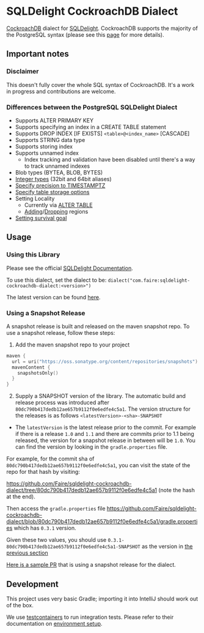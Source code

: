 # SQLDelight CockroachDB Dialect
[CockroachDB](https://www.cockroachlabs.com/) dialect for [SQLDelight](https://github.com/cashapp/sqldelight).
CockroachDB supports the majority of the PostgreSQL syntax (please see this [page](https://www.cockroachlabs.com/docs/stable/postgresql-compatibility.html) for more details).

## Important notes

### Disclaimer
This doesn't fully cover the whole SQL syntax of CockroachDB. It's a work in progress and contributions are welcome.

### Differences between the PostgreSQL SQLDelight Dialect
* Supports ALTER PRIMARY KEY
* Supports specifying an index in a CREATE TABLE statement
* Supports DROP INDEX [IF EXISTS] `<table>@<index_name>` [CASCADE]
* Supports STRING data type
* Supports storing index
* Supports unnamed index
  * Index tracking and validation have been disabled until there's a way to track unnamed indexes
* Blob types (BYTEA, BLOB, BYTES)
* [Integer types](https://www.cockroachlabs.com/docs/stable/int.html) (32bit and 64bit aliases)
* [Specify precision to TIMESTAMPTZ](https://www.cockroachlabs.com/docs/stable/timestamp.html#precision)
* [Specify table storage options](https://www.cockroachlabs.com/docs/stable/with-storage-parameter)
* Setting Locality
  * Currently via [ALTER TABLE](https://www.cockroachlabs.com/docs/stable/alter-table#set-locality)
  * [Adding](https://www.cockroachlabs.com/docs/stable/alter-database#add-region)/[Dropping](https://www.cockroachlabs.com/docs/stable/alter-database#drop-region) regions
* [Setting survival goal](https://www.cockroachlabs.com/docs/stable/alter-database#survive-zone-region-failure)

## Usage

### Using this Library

Please see the official [SQLDelight Documentation](https://cashapp.github.io/sqldelight/jvm_postgresql/#getting-started-with-postgresql).

To use this dialect, set the dialect to be:
`dialect("com.faire:sqldelight-cockroachdb-dialect:<version>")`

The latest version can be found [here](https://central.sonatype.com/artifact/com.faire/sqldelight-cockroachdb-dialect).

### Using a Snapshot Release

A snapshot release is built and released on the maven snapshot repo. To use a snapshot release, follow these steps:

1. Add the maven snapshot repo to your project
```kotlin
maven {
  url = uri("https://oss.sonatype.org/content/repositories/snapshots")
  mavenContent {
    snapshotsOnly()
  }
}
```
2. Supply a SNAPSHOT version of the library. The automatic build and release process was introduced after `80dc790b417dedb12ae657b9112f0e6edfe4c5a1`.
The version structure for the releases is as follows `<latestVersion>-<sha>-SNAPSHOT`
* The `latestVersion` is the latest release prior to the commit. For example if there is a release `1.0` and `1.1` and there are commits prior to 1.1 being released,
the version for a snapshot release in between will be `1.0`. You can find the version by looking in the `gradle.properties` file.

For example, for the commit sha of `80dc790b417dedb12ae657b9112f0e6edfe4c5a1`, you can visit the state of the repo for that hash by visiting:

https://github.com/Faire/sqldelight-cockroachdb-dialect/tree/80dc790b417dedb12ae657b9112f0e6edfe4c5a1 (note the hash at the end).

Then access the `gradle.properties` file https://github.com/Faire/sqldelight-cockroachdb-dialect/blob/80dc790b417dedb12ae657b9112f0e6edfe4c5a1/gradle.properties which has `0.3.1` version.

Given these two values, you should use `0.3.1-80dc790b417dedb12ae657b9112f0e6edfe4c5a1-SNAPSHOT` as the version in [the previous section](#using-this-library)

[Here is a sample PR](https://github.com/Faire/sqldelight-cockroachdb-dialect/pull/101) that is using a snapshot release for the dialect.

## Development

This project uses very basic Gradle; importing it into IntelliJ should work out of the box.

We use [testcontainers](https://java.testcontainers.org/) to run integration tests. Please refer to their documentation
on [environment setup](https://java.testcontainers.org/supported_docker_environment/).
